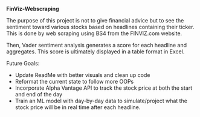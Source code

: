 **FinViz-Webscraping**

The purpose of this project is not to give financial advice but to see the sentiment toward various stocks based on headlines containing their ticker. This is done by web scraping using BS4 from the FINVIZ.com website.

Then, Vader sentiment analysis generates a score for each headline and aggregates. This score is ultimately displayed in a table format in Excel.


Future Goals:

- Update ReadMe with better visuals and clean up code
- Reformat the current state to follow more OOPs
- Incorporate Alpha Vantage API to track the stock price at both the start and end of the day
- Train an ML model with day-by-day data to simulate/project what the stock price will be in real time after each headline.
